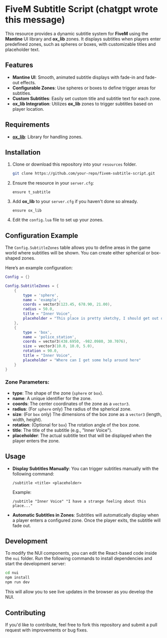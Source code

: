 # FiveM Subtitle Script (chatgpt wrote this message)

This resource provides a dynamic subtitle system for **FiveM** using the **Mantine** UI library and **ox_lib** zones. It displays subtitles when players enter predefined zones, such as spheres or boxes, with customizable titles and placeholder text.

## Features

- **Mantine UI**: Smooth, animated subtitle displays with fade-in and fade-out effects.
- **Configurable Zones**: Use spheres or boxes to define trigger areas for subtitles.
- **Custom Subtitles**: Easily set custom title and subtitle text for each zone.
- **ox_lib Integration**: Utilizes **ox_lib** zones to trigger subtitles based on player location.

## Requirements

- **[ox_lib](https://github.com/overextended/ox_lib)**: Library for handling zones.

## Installation

1. Clone or download this repository into your `resources` folder.
   
   ```bash
   git clone https://github.com/your-repo/fivem-subtitle-script.git
   ```

2. Ensure the resource in your `server.cfg`:

   ```plaintext
   ensure t_subtitle
   ```

3. Add **ox_lib** to your `server.cfg` if you haven't done so already.

   ```plaintext
   ensure ox_lib
   ```

4. Edit the `config.lua` file to set up your zones.

## Configuration Example

The `Config.SubtitleZones` table allows you to define areas in the game world where subtitles will be shown. You can create either spherical or box-shaped zones.

Here’s an example configuration:

```lua
Config = {}

Config.SubtitleZones = {
    {
        type = 'sphere',
        name = 'example',
        coords = vector3(123.45, 678.90, 21.00),
        radius = 50.0,
        title = "Inner Voice",
        placeholder = "This place is pretty sketchy, I should get out of here"
    },
    {
        type = 'box',
        name = 'police_station',
        coords = vector3(438.6950, -982.0980, 30.7076),
        size = vector3(10.0, 10.0, 5.0),
        rotation = 90.0,
        title = "Inner Voice",
        placeholder = "Where can I get some help around here"
    }
}
```

### Zone Parameters:

- **type**: The shape of the zone (`sphere` or `box`).
- **name**: A unique identifier for the zone.
- **coords**: The center coordinates of the zone as a `vector3`.
- **radius**: (For `sphere` only) The radius of the spherical zone.
- **size**: (For `box` only) The dimensions of the box zone as a `vector3` (length, width, height).
- **rotation**: (Optional for `box`) The rotation angle of the box zone.
- **title**: The title of the subtitle (e.g., "Inner Voice").
- **placeholder**: The actual subtitle text that will be displayed when the player enters the zone.

## Usage

- **Display Subtitles Manually**: You can trigger subtitles manually with the following command:

   ```
   /subtitle <title> <placeholder>
   ```

   Example:

   ```
   /subtitle "Inner Voice" "I have a strange feeling about this place..."
   ```

- **Automatic Subtitles in Zones**: Subtitles will automatically display when a player enters a configured zone. Once the player exits, the subtitle will fade out.

## Development

To modify the NUI components, you can edit the React-based code inside the `nui` folder. Run the following commands to install dependencies and start the development server:

```bash
cd nui
npm install
npm run dev
```

This will allow you to see live updates in the browser as you develop the NUI.

## Contributing

If you'd like to contribute, feel free to fork this repository and submit a pull request with improvements or bug fixes.
